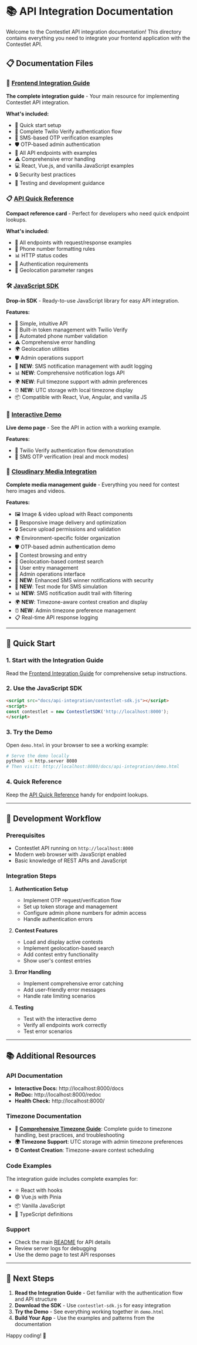 # 📚 API Integration Documentation

Welcome to the Contestlet API integration documentation! This directory contains everything you need to integrate your frontend application with the Contestlet API.

## 📋 Documentation Files

### 📖 [Frontend Integration Guide](./FRONTEND_INTEGRATION_GUIDE.md)
**The complete integration guide** - Your main resource for implementing Contestlet API integration.

**What's included:**
- 🚀 Quick start setup
- 🔐 Complete Twilio Verify authentication flow
- 📱 SMS-based OTP verification examples
- 🛡️ OTP-based admin authentication
- 📍 All API endpoints with examples
- ⚠️ Comprehensive error handling
- 💻 React, Vue.js, and vanilla JavaScript examples
- 🔒 Security best practices
- 🧪 Testing and development guidance

### 📋 [API Quick Reference](./API_QUICK_REFERENCE.md)
**Compact reference card** - Perfect for developers who need quick endpoint lookups.

**What's included:**
- 🔗 All endpoints with request/response examples
- 📱 Phone number formatting rules
- 📊 HTTP status codes
- 🔑 Authentication requirements
- 📍 Geolocation parameter ranges

### 🛠️ [JavaScript SDK](./contestlet-sdk.js)
**Drop-in SDK** - Ready-to-use JavaScript library for easy API integration.

**Features:**
- 🎯 Simple, intuitive API
- 🔐 Built-in token management with Twilio Verify
- 📱 Automated phone number validation
- ⚠️ Comprehensive error handling
- 🌍 Geolocation utilities
- 🛡️ Admin operations support
- 📧 **NEW**: SMS notification management with audit logging
- 📊 **NEW**: Comprehensive notification logs API
- 🌍 **NEW**: Full timezone support with admin preferences
- ⏰ **NEW**: UTC storage with local timezone display
- 📦 Compatible with React, Vue, Angular, and vanilla JS

### 🎪 [Interactive Demo](./demo.html)
**Live demo page** - See the API in action with a working example.

**Features:**
- 🔐 Twilio Verify authentication flow demonstration
- 📱 SMS OTP verification (real and mock modes)

### 🎨 [Cloudinary Media Integration](../frontend/CLOUDINARY_MEDIA_INTEGRATION_GUIDE.md)
**Complete media management guide** - Everything you need for contest hero images and videos.

**Features:**
- 🖼️ Image & video upload with React components
- 📱 Responsive image delivery and optimization
- 🔒 Secure upload permissions and validation
- 🌍 Environment-specific folder organization
- 🛡️ OTP-based admin authentication demo
- 🎯 Contest browsing and entry
- 📍 Geolocation-based contest search
- 👤 User entry management
- 🔧 Admin operations interface
- 🚨 **NEW**: Enhanced SMS winner notifications with security
- 🧪 **NEW**: Test mode for SMS simulation
- 📊 **NEW**: SMS notification audit trail with filtering
- 🌍 **NEW**: Timezone-aware contest creation and display
- ⏰ **NEW**: Admin timezone preference management
- 📋 Real-time API response logging

---

## 🚀 Quick Start

### 1. **Start with the Integration Guide**
Read the [Frontend Integration Guide](./FRONTEND_INTEGRATION_GUIDE.md) for comprehensive setup instructions.

### 2. **Use the JavaScript SDK**
```html
<script src="docs/api-integration/contestlet-sdk.js"></script>
<script>
const contestlet = new ContestletSDK('http://localhost:8000');
</script>
```

### 3. **Try the Demo**
Open `demo.html` in your browser to see a working example:
```bash
# Serve the demo locally
python3 -m http.server 8080
# Then visit: http://localhost:8080/docs/api-integration/demo.html
```

### 4. **Quick Reference**
Keep the [API Quick Reference](./API_QUICK_REFERENCE.md) handy for endpoint lookups.

---

## 🔧 Development Workflow

### Prerequisites
- Contestlet API running on `http://localhost:8000`
- Modern web browser with JavaScript enabled
- Basic knowledge of REST APIs and JavaScript

### Integration Steps
1. **Authentication Setup**
   - Implement OTP request/verification flow
   - Set up token storage and management
   - Configure admin phone numbers for admin access
   - Handle authentication errors

2. **Contest Features**
   - Load and display active contests
   - Implement geolocation-based search
   - Add contest entry functionality
   - Show user's contest entries

3. **Error Handling**
   - Implement comprehensive error catching
   - Add user-friendly error messages
   - Handle rate limiting scenarios

4. **Testing**
   - Test with the interactive demo
   - Verify all endpoints work correctly
   - Test error scenarios

---

## 📚 Additional Resources

### API Documentation
- **Interactive Docs:** http://localhost:8000/docs
- **ReDoc:** http://localhost:8000/redoc
- **Health Check:** http://localhost:8000/

### Timezone Documentation
- **📍 [Comprehensive Timezone Guide](../TIMEZONE_GUIDE.md)**: Complete guide to timezone handling, best practices, and troubleshooting
- **🌍 Timezone Support**: UTC storage with admin timezone preferences
- **⏰ Contest Creation**: Timezone-aware contest scheduling

### Code Examples
The integration guide includes complete examples for:
- ⚛️ React with hooks
- 🟢 Vue.js with Pinia
- 📦 Vanilla JavaScript
- 🎯 TypeScript definitions

### Support
- Check the main [README](../../README.md) for API details
- Review server logs for debugging
- Use the demo page to test API responses

---

## 🎯 Next Steps

1. **Read the Integration Guide** - Get familiar with the authentication flow and API structure
2. **Download the SDK** - Use `contestlet-sdk.js` for easy integration
3. **Try the Demo** - See everything working together in `demo.html`
4. **Build Your App** - Use the examples and patterns from the documentation

Happy coding! 🚀
